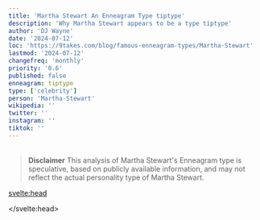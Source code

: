 ```yaml
---
title: 'Martha Stewart An Enneagram Type tiptype'
description: 'Why Martha Stewart appears to be a type tiptype'
author: 'DJ Wayne'
date: '2024-07-12'
loc: 'https://9takes.com/blog/famous-enneagram-types/Martha-Stewart'
lastmod: '2024-07-12'
changefreq: 'monthly'
priority: '0.6'
published: false
enneagram: tiptype
type: ['celebrity']
person: 'Martha-Stewart'
wikipedia: ''
twitter: ''
instagram: ''
tiktok: ''
---
```


<!--
    childhood and upbringing
    first big success
    style habits and quirks that relate to their personality type
    stressful moments in their life and how they handled them
    comfort- moments in their life where they are doing well and killing it
-->
<!-- // keywords:  -->

<script>
	// import  PopCard  from "$lib/components/atoms/PopCard.svelte";
</script>

<div
	style="display: flex;
    justify-content: center;
    margin: 1rem 0;
	"
>
	<!-- <PopCard
		image={`/types/tiptypes/${'Martha-Stewart'}.webp`}
		enneagramType={tiptype}
		showIcon={false}
		displayText="Martha Stewart"
		subtext=""
	/> -->
</div>

> **Disclaimer** This analysis of Martha Stewart's Enneagram type is speculative, based on publicly available information, and may not reflect the actual personality type of Martha Stewart.

<p class="firstLetter"></p>

<svelte:head>

<script type="application/ld+json">

</script>

</svelte:head>

<style lang="scss"></style>
